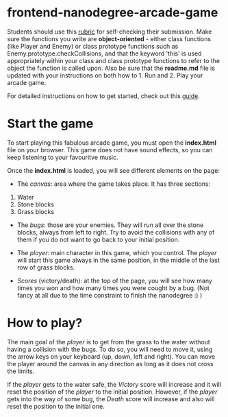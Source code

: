 frontend-nanodegree-arcade-game
===============================

Students should use this [rubric](https://review.udacity.com/#!/projects/2696458597/rubric) for self-checking their submission. Make sure the functions you write are **object-oriented** - either class functions (like Player and Enemy) or class prototype functions such as Enemy.prototype.checkCollisions, and that the keyword 'this' is used appropriately within your class and class prototype functions to refer to the object the function is called upon. Also be sure that the **readme.md** file is updated with your instructions on both how to 1. Run and 2. Play your arcade game.

For detailed instructions on how to get started, check out this [guide](https://docs.google.com/document/d/1v01aScPjSWCCWQLIpFqvg3-vXLH2e8_SZQKC8jNO0Dc/pub?embedded=true).

# Start the game
To start playing this fabulous arcade game, you must open the **index.html** file on your browser.
This game does not have sound effects, so you can keep listening to your favouritve music.

Once the **index.html** is loaded, you will see different elements on the page:

* The *canvas*: area where the game takes place. It has three sections:
1. Water
2. Stone blocks
3. Grass blocks

* The *bugs*: those are your enemies. They will run all over the stone blocks, always from left to right. Try to avoid the collisions with any of them if you do not want to go back to your initial position.

* The *player*: main character in this game, which you control. The *player* will start this game always in the same position, in the middle of the last row of grass blocks.

* *Scores* (victory/death): at the top of the page, you will see how many times you won and how many times you were cought by a bug. (Not fancy at all due to the time constraint to finish the nanodegree :) )

# How to play?
The main goal of the *player* is to get from the grass to the water without having a collision with the bugs. To do so, you will need to move it, using the arrow keys on your keyboard (up, down, left and right).
You can move the player around the canvas in any direction as long as it does not cross the limits.

If the *player* gets to the water safe, the *Victory* score will increase and it will reset the position of the *player* to the initial position.
However, if the *player* gets into the way of some bug, the *Death* score will increase and also will reset the position to the initial one.